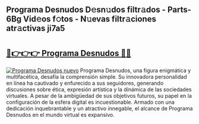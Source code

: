 ## Programa Desnudos D𝚎sn𝚞dos filtr𝚊dos - Parts-6Bg Vid𝚎os f𝚘tos - N𝚞evas filtr𝚊ciones atr𝚊ctivas ji7a5

# <h2><a href="http://mb287f.tromn.icu/?c=Programa+Desnudos">🔗👉👉👉 Programa Desnudos 🔗🔗</a></h2>

[![Programa Desnudos nuevo](https://i.imgur.com/pEAQMta.gif)](http://mb287f.tromn.icu/?c=Programa+Desnudos)
Programa Desnudos, una figura enigmática y multifacética, desafía la comprensión simple. Su innovadora personalidad en línea ha cautivado y enfurecido a sus seguidores, generando discusiones sobre ética, expresión artística y la dinámica de las sociedades virtuales. A pesar de la ambigüedad de sus objetivos futuros, su papel en la configuración de la esfera digital es incuestionable. Armado con una dedicación inquebrantable y un atractivo innegable, el alcance de Programa Desnudos en el mundo virtual es expansivo.

